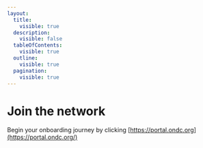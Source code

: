 ```yaml
---
layout:
  title:
    visible: true
  description:
    visible: false
  tableOfContents:
    visible: true
  outline:
    visible: true
  pagination:
    visible: true
---
```


# Join the network

Begin your onboarding journey by clicking [https://portal.ondc.org](https://portal.ondc.org/)

